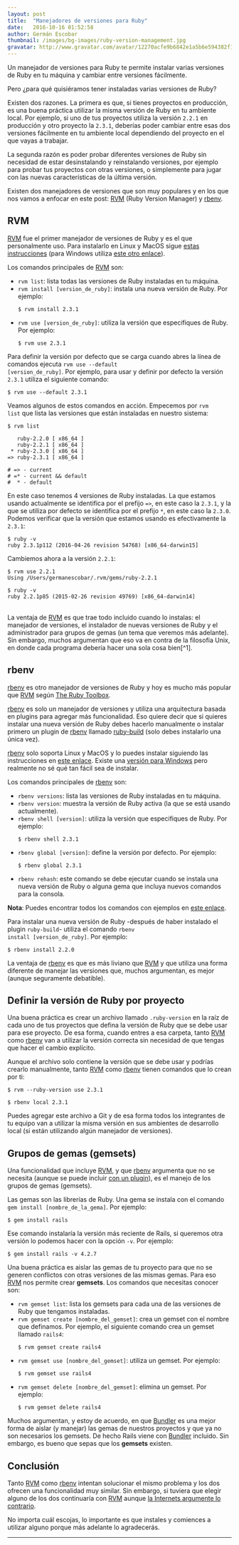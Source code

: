 ```yaml
---
layout: post
title:  "Manejadores de versiones para Ruby"
date:   2016-10-16 01:52:58
author: Germán Escobar
thumbnail: /images/bg-images/ruby-version-management.jpg
gravatar: http://www.gravatar.com/avatar/12270acfe9b6842e1a5b6e594382f149.jpg?s=80
---
```


Un manejador de versiones para Ruby te permite instalar varias versiones de Ruby en tu máquina y cambiar entre versiones fácilmente.<!--more-->

Pero ¿para qué quisiéramos tener instaladas varias versiones de Ruby?

Existen dos razones. La primera es que, si tienes proyectos en producción, es una buena práctica utilizar la misma versión de Ruby en tu ambiente local. Por ejemplo, si uno de tus proyectos utiliza la versión <code>2.2.1</code> en producción y otro proyecto la <code>2.3.1</code>, deberías poder cambiar entre esas dos versiones fácilmente en tu ambiente local dependiendo del proyecto en el que vayas a trabajar.

La segunda razón es poder probar diferentes versiones de Ruby sin necesidad de estar desinstalando y reinstalando versiones, por ejemplo para probar tus proyectos con otras versiones, o simplemente para jugar con las nuevas características de la última versión.

Existen dos manejadores de versiones que son muy populares y en los que nos vamos a enfocar en este post: <a href="https://rvm.io/" target="_blank">RVM</a> (Ruby Version Manager) y <a href="https://github.com/rbenv/rbenv" target="_blank">rbenv</a>.

## RVM

<a href="https://rvm.io/" target="_blank">RVM</a> fue el primer manejador de versiones de Ruby y es el que personalmente uso. Para instalarlo en Linux y MacOS sigue <a href="https://rvm.io/rvm/install" target="_blank">estas instrucciones</a> (para Windows utiliza <a href="http://blog.developwithpassion.com/2012/03/30/installing-rvm-with-cygwin-on-windows/" target="_blank">este otro enlace</a>).

Los comandos principales de <a href="https://rvm.io/" target="_blank">RVM</a> son:

* <code>rvm list</code>: lista todas las versiones de Ruby instaladas en tu máquina.
* <code>rvm install [version_de_ruby]</code>: instala una nueva versión de Ruby. Por ejemplo:
  <pre class="bash"><code>$ rvm install 2.3.1</code></pre>
* <code>rvm use [version_de_ruby]</code>: utiliza la versión que especifiques de Ruby. Por ejemplo:
  <pre class="bash"><code>$ rvm use 2.3.1</code></pre>

Para definir la versión por defecto que se carga cuando abres la línea de comandos ejecuta <code>rvm use --default [version_de_ruby]</code>. Por ejemplo, para usar y definir por defecto la versión <code>2.3.1</code> utiliza el siguiente comando:

<pre class="bash"><code>$ rvm use --default 2.3.1</code></pre>

Veamos algunos de estos comandos en acción. Empecemos por <code>rvm list</code> que lista las versiones que están instaladas en nuestro sistema:

<pre class="bash"><code>$ rvm list

   ruby-2.2.0 [ x86_64 ]
   ruby-2.2.1 [ x86_64 ]
 * ruby-2.3.0 [ x86_64 ]
=> ruby-2.3.1 [ x86_64 ]

# => - current
# =* - current && default
#  * - default</code></pre>

En este caso tenemos 4 versiones de Ruby instaladas. La que estamos usando actualmente se identifica por el prefijo <code>=></code>, en este caso la <code>2.3.1</code>, y la que se utiliza por defecto se identifica por el prefijo <code>*</code>, en este caso la <code>2.3.0</code>. Podemos verificar que la versión que estamos usando es efectivamente la <code>2.3.1</code>:

<pre><code class="bash">$ ruby -v
ruby 2.3.1p112 (2016-04-26 revision 54768) [x86_64-darwin15]</code></pre>

Cambiemos ahora a la versión <code>2.2.1</code>:

<pre><code class="bash">$ rvm use 2.2.1
Using /Users/germanescobar/.rvm/gems/ruby-2.2.1

$ ruby -v
ruby 2.2.1p85 (2015-02-26 revision 49769) [x86_64-darwin14]</code></pre>

<br>
La ventaja de <a href="https://rvm.io/" target="_blank">RVM</a> es que trae todo incluido cuando lo instalas: el manejador de versiones, el instalador de nuevas versiones de Ruby y el administrador para grupos de gemas (un tema que veremos más adelante). Sin embargo, muchos argumentan que eso va en contra de la filosofía Unix, en donde cada programa debería hacer una sola cosa bien[^1].

## rbenv

<a href="https://github.com/rbenv/rbenv" target="_blank">rbenv</a> es otro manejador de versiones de Ruby y hoy es mucho más popular que <a href="https://rvm.io/" target="_blank">RVM</a> según <a href="https://www.ruby-toolbox.com/categories/ruby_version_management" target="_blank">The Ruby Toolbox</a>.

<a href="https://github.com/rbenv/rbenv" target="_blank">rbenv</a> es solo un manejador de versiones y utiliza una arquitectura basada en plugins para agregar más funcionalidad. Eso quiere decir que si quieres instalar una nueva versión de Ruby debes hacerlo manualmente o instalar primero un plugin de <a href="https://github.com/rbenv/rbenv" target="_blank">rbenv</a> llamado <a href="https://github.com/rbenv/ruby-build" target="_blank">ruby-build</a> (solo debes instalarlo una única vez).

<a href="https://github.com/rbenv/rbenv" target="_blank">rbenv</a> solo soporta Linux y MacOS y lo puedes instalar siguiendo las instrucciones en <a href="https://github.com/rbenv/rbenv#installation" target="_blank">este enlace</a>. Existe una <a href="https://github.com/nak1114/rbenv-win" target="_blank">versión para Windows</a> pero realmente no sé qué tan fácil sea de instalar.

Los comandos principales de <a href="https://github.com/rbenv/rbenv" target="_blank">rbenv</a> son:

* <code>rbenv versions</code>: lista las versiones de Ruby instaladas en tu máquina.
* <code>rbenv version</code>: muestra la versión de Ruby activa (la que se está usando actualmente).
* <code>rbenv shell [version]</code>: utiliza la versión que especifiques de Ruby. Por ejemplo:
  <pre class="bash"><code>$ rbenv shell 2.3.1</code></pre>
* <code>rbenv global [version]</code>: define la versión por defecto. Por ejemplo:
    <pre class="bash"><code>$ rbenv global 2.3.1</code></pre>
* <code>rbenv rehash</code>: este comando se debe ejecutar cuando se instala una nueva versión de Ruby o alguna gema que incluya nuevos comandos para la consola.

**Nota**: Puedes encontrar todos los comandos con ejemplos en <a href="https://github.com/rbenv/rbenv#command-reference" target="_blank">este enlace</a>.

Para instalar una nueva versión de Ruby \-después de haber instalado el plugin <code>ruby-build</code>\- utiliza el comando <code>rbenv install [version_de_ruby]</code>. Por ejemplo:

<pre class="bash"><code>$ rbenv install 2.2.0</code></pre>

La ventaja de <a href="https://github.com/rbenv/rbenv" target="_blank">rbenv</a> es que es más liviano que <a href="https://rvm.io/" target="_blank">RVM</a> y que utiliza una forma diferente de manejar las versiones que, muchos argumentan, es mejor (aunque seguramente debatible).

## Definir la versión de Ruby por proyecto

Una buena práctica es crear un archivo llamado <code>.ruby-version</code> en la raíz de cada uno de tus proyectos que defina la versión de Ruby que se debe usar para ese proyecto. De esa forma, cuando entres a esa carpeta, tanto <a href="https://rvm.io/" target="_blank">RVM</a> como <a href="https://github.com/rbenv/rbenv" target="_blank">rbenv</a> van a utilizar la versión correcta sin necesidad de que tengas que hacer el cambio explícito.

Aunque el archivo solo contiene la versión que se debe usar y podrías crearlo manualmente, tanto <a href="https://rvm.io/" target="_blank">RVM</a> como <a href="https://github.com/rbenv/rbenv" target="_blank">rbenv</a> tienen comandos que lo crean por ti:

<pre class="bash"><code>$ rvm --ruby-version use 2.3.1</code></pre>

<pre class="bash"><code>$ rbenv local 2.3.1</code></pre>

Puedes agregar este archivo a Git y de esa forma todos los integrantes de tu equipo van a utilizar la misma versión en sus ambientes de desarrollo local (si están utilizando algún manejador de versiones).

## Grupos de gemas (gemsets)

Una funcionalidad que incluye <a href="https://rvm.io/" target="_blank">RVM</a>, y que <a href="https://github.com/rbenv/rbenv" target="_blank">rbenv</a> argumenta que no se necesita (aunque se puede incluir <a href="https://github.com/jf/rbenv-gemset" target="_blank">con un plugin</a>), es el manejo de los grupos de gemas (gemsets).

Las gemas son las librerías de Ruby. Una gema se instala con el comando <code>gem install [nombre_de_la_gema]</code>. Por ejemplo:

<pre class="bash"><code>$ gem install rails</code></pre>

Ese comando instalaría la versión más reciente de Rails, si queremos otra versión lo podemos hacer con la opción <code>-v</code>. Por ejemplo:

<pre class="bash"><code>$ gem install rails -v 4.2.7</code></pre>

Una buena práctica es aislar las gemas de tu proyecto para que no se generen conflictos con otras versiones de las mismas gemas. Para eso <a href="https://rvm.io/" target="_blank">RVM</a> nos permite crear **gemsets**. Los comandos que necesitas conocer son:

* <code>rvm gemset list</code>: lista los gemsets para cada una de las versiones de Ruby que tengamos instaladas.
* <code>rvm gemset create [nombre_del_gemset]</code>: crea un gemset con el nombre que definamos. Por ejemplo, el siguiente comando crea un gemset llamado <code>rails4</code>:
  <pre class="bash"><code>$ rvm gemset create rails4</code></pre>
* <code>rvm gemset use [nombre_del_gemset]</code>: utiliza un gemset. Por ejemplo:
  <pre class="bash"><code>$ rvm gemset use rails4</code></pre>
* <code>rvm gemset delete [nombre_del_gemset]</code>: elimina un gemset. Por ejemplo:
  <pre class="bash"><code>$ rvm gemset delete rails4</code></pre>

Muchos argumentan, y estoy de acuerdo, en que <a href="http://bundler.io/" target="_blank">Bundler</a> es una mejor forma de aislar (y manejar) las gemas de nuestros proyectos y que ya no son necesarios los gemsets. De hecho Rails viene con <a href="http://bundler.io/" target="_blank">Bundler</a> incluido. Sin embargo, es bueno que sepas que los **gemsets** existen.

## Conclusión

Tanto <a href="https://rvm.io/" target="_blank">RVM</a> como <a href="https://github.com/rbenv/rbenv" target="_blank">rbenv</a> intentan solucionar el mismo problema y los dos ofrecen una funcionalidad muy similar. Sin embargo, si tuviera que elegir alguno de los dos continuaría con <a href="https://rvm.io/" target="_blank">RVM</a> aunque <a href="http://www.rubyinside.com/rbenv-a-simple-new-ruby-version-management-tool-5302.html" target="_blank">la Internets argumente lo contrario</a>.

No importa cuál escojas, lo importante es que instales y comiences a utilizar alguno porque más adelante lo agradecerás.

<hr>

[^1]: Existen otros argumentos en contra de RVM pero no son relevantes para efectos prácticos de este post.
